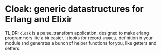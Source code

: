 # Cloak: generic datastructures for Erlang and Elixir

TL;DR: `cloak` is a parse_transform application, designed to make erlang programmers life a bit easier. It looks for record `?MODULE` definition in your module and generates a bunch of helper functions for you, like getters and setters.
